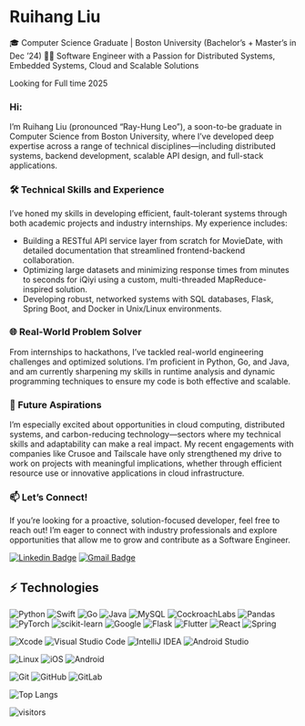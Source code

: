 # Ruihang Liu

🎓 Computer Science Graduate | Boston University (Bachelor’s + Master’s in Dec ’24)
👨‍💻 Software Engineer with a Passion for Distributed Systems, Embedded Systems, Cloud and Scalable Solutions

Looking for Full time 2025


### Hi:

I’m Ruihang Liu (pronounced “Ray-Hung Leo”), a soon-to-be graduate in Computer Science from Boston University, where I’ve developed deep expertise across a range of technical disciplines—including distributed systems, backend development, scalable API design, and full-stack applications.

### 🛠 Technical Skills and Experience

I’ve honed my skills in developing efficient, fault-tolerant systems through both academic projects and industry internships. My experience includes:
* Building a RESTful API service layer from scratch for MovieDate, with detailed documentation that streamlined frontend-backend collaboration.
* Optimizing large datasets and minimizing response times from minutes to seconds for iQiyi using a custom, multi-threaded MapReduce-inspired solution.
* Developing robust, networked systems with SQL databases, Flask, Spring Boot, and Docker in Unix/Linux environments.

### 🌐 Real-World Problem Solver

From internships to hackathons, I’ve tackled real-world engineering challenges and optimized solutions. I’m proficient in Python, Go, and Java, and am currently sharpening my skills in runtime analysis and dynamic programming techniques to ensure my code is both effective and scalable.

### 🚀 Future Aspirations

I’m especially excited about opportunities in cloud computing, distributed systems, and carbon-reducing technology—sectors where my technical skills and adaptability can make a real impact. My recent engagements with companies like Crusoe and Tailscale have only strengthened my drive to work on projects with meaningful implications, whether through efficient resource use or innovative applications in cloud infrastructure.

### 📫 Let’s Connect!

If you’re looking for a proactive, solution-focused developer, feel free to reach out! I’m eager to connect with industry professionals and explore opportunities that allow me to grow and contribute as a Software Engineer.

[![Linkedin Badge](https://img.shields.io/badge/-ruihangliu-blue?style=flat-square&logo=Linkedin&logoColor=white&link=https://www.linkedin.com/in/ludehsar/)](https://linkedin.com/in/ruihang-liu/)
[![Gmail Badge](https://img.shields.io/badge/-hrl@bu.edu-c14438?style=flat-square&logo=Gmail&logoColor=white&link=mailto:hrl@bu.edu)](mailto:hrl@bu.edu)


## ⚡ Technologies


![Python](https://img.shields.io/badge/python-3670A0?style=for-the-badge&logo=python&logoColor=ffdd54)
![Swift](https://img.shields.io/badge/swift-F54A2A?style=for-the-badge&logo=swift&logoColor=white)
![Go](https://img.shields.io/badge/go-%2300ADD8.svg?style=for-the-badge&logo=go&logoColor=white)
![Java](https://img.shields.io/badge/java-%23ED8B00.svg?style=for-the-badge&logo=java&logoColor=white)
![MySQL](https://img.shields.io/badge/mysql-%2300f.svg?style=for-the-badge&logo=mysql&logoColor=white)
![CockroachLabs](https://img.shields.io/badge/Cockroach%20Labs-6933FF?style=for-the-badge&logo=Cockroach%20Labs&logoColor=white)
![Pandas](https://img.shields.io/badge/pandas-%23150458.svg?style=for-the-badge&logo=pandas&logoColor=white)
![PyTorch](https://img.shields.io/badge/PyTorch-%23EE4C2C.svg?style=for-the-badge&logo=PyTorch&logoColor=white)
![scikit-learn](https://img.shields.io/badge/scikit--learn-%23F7931E.svg?style=for-the-badge&logo=scikit-learn&logoColor=white)
![Google](https://img.shields.io/badge/google-4285F4?style=for-the-badge&logo=google&logoColor=white)
![Flask](https://img.shields.io/badge/flask-%23000.svg?style=for-the-badge&logo=flask&logoColor=white)
![Flutter](https://img.shields.io/badge/Flutter-%2302569B.svg?style=for-the-badge&logo=Flutter&logoColor=white)
![React](https://img.shields.io/badge/react-%2320232a.svg?style=for-the-badge&logo=react&logoColor=%2361DAFB)
![Spring](https://img.shields.io/badge/spring-%236DB33F.svg?style=for-the-badge&logo=spring&logoColor=white)

![Xcode](https://img.shields.io/badge/Xcode-007ACC?style=for-the-badge&logo=Xcode&logoColor=white)
![Visual Studio Code](https://img.shields.io/badge/Visual%20Studio%20Code-0078d7.svg?style=for-the-badge&logo=visual-studio-code&logoColor=white)
![IntelliJ IDEA](https://img.shields.io/badge/IntelliJIDEA-000000.svg?style=for-the-badge&logo=intellij-idea&logoColor=white)
![Android Studio](https://img.shields.io/badge/Android%20Studio-3DDC84.svg?style=for-the-badge&logo=android-studio&logoColor=white)

![Linux](https://img.shields.io/badge/Linux-FCC624?style=for-the-badge&logo=linux&logoColor=black)
![iOS](https://img.shields.io/badge/iOS-000000?style=for-the-badge&logo=ios&logoColor=white)
![Android](https://img.shields.io/badge/Android-3DDC84?style=for-the-badge&logo=android&logoColor=white)

![Git](https://img.shields.io/badge/-Git-black?style=flat-square&logo=git)
![GitHub](https://img.shields.io/badge/-GitHub-181717?style=flat-square&logo=github)
![GitLab](https://img.shields.io/badge/-GitLab-FCA121?style=flat-square&logo=gitlab)


<!-- ![Github Stats](https://github-readme-stats.vercel.app/api?username=hrl-2024&count_private=true&show_icons=true&include_all_commits=true&theme=radical) -->
![Top Langs](https://github-readme-stats.vercel.app/api/top-langs/?username=hrl-2024&hide=TeX&layout=compact&theme=radical)

![visitors](https://visitor-badge.laobi.icu/badge?page_id=hrl-2024)

<!--
**hrl-2024/hrl-2024** is a ✨ _special_ ✨ repository because its `README.md` (this file) appears on your GitHub profile.

Here are some ideas to get you started:

- 🔭 I’m currently working on ...
- 🌱 I’m currently learning ...
- 👯 I’m looking to collaborate on ...
- 🤔 I’m looking for help with ...
- 💬 Ask me about ...
- 📫 How to reach me: ...
- 😄 Pronouns: ...
- ⚡ Fun fact: ...
-->
